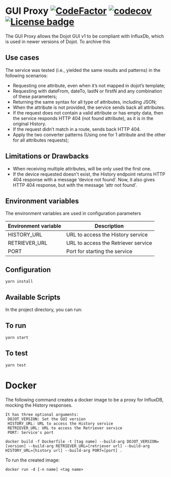 # GUI Proxy [![CodeFactor](https://www.codefactor.io/repository/github/cfrancisco/forwards-history-proxy/badge)](https://www.codefactor.io/repository/github/cfrancisco/forwards-history-proxy) [![codecov](https://codecov.io/gh/cfrancisco/forwards-history-proxy/branch/development/graph/badge.svg)](https://codecov.io/gh/cfrancisco/forwards-history-proxy) [![License badge](https://img.shields.io/badge/License-Apache%202.0-blue.svg)](https://opensource.org/licenses/Apache-2.0)


The GUI Proxy allows the Dojot GUI v1 to be compliant with InfluxDb, which is used in newer versions of Dojot. To archive this 


## Use cases
The service was tested (i.e., yielded the same results and patterns) in the following scenarios:
* Requesting one attribute, even when it’s not mapped in dojot’s template;
* Requesting with dateFrom, dateTo, lastN or firstN and any combination of these parameters;
* Returning the same syntax for all type of attributes, including JSON;
* When the attribute is not provided, the service sends back all attributes. 
* If the request does not contain a valid attribute or has empty data, then the service responds HTTP 404  (not found attribute), as it is in the original History.
* If the request didn’t match in a route, sends back HTTP 404. 
* Apply the two converter patterns (Using one for 1 attribute and the other for all attributes requests); 

## Limitations or Drawbacks
* When receiving multiple attributes, will be only used the first one. 	
* If the device requested doesn't exist, the History endpoint returns HTTP 404 response with a message ‘device not found’. Now, it also gives HTTP 404 response, but with the message ‘attr not found’. 

## Environment variables

The environment variables are used in configuration parameters 

| Environment variable     | Description                         |
| ------------------------ | ----------------                    |
| HISTORY_URL              | URL to access the History service   |
| RETRIEVER_URL            | URL to access the Retriever service |
| PORT                     | Port for starting the service       |
 
## Configuration

```shell
yarn install
```
## Available Scripts

In the project directory, you can run:

## To run

```shell
yarn start
```

## To test

```shell
yarn test
```


# Docker

The following command creates a docker image to be a proxy for InfluxDB, mocking the History responses.

```
It has three optional arguments:
 DOJOT_VERSION: Set the GUI version
 HISTORY_URL: URL to access the History service
 RETRIEVER_URL: URL to access the Retriever service
 PORT: Service's port
```

```shell
docker build -f Dockerfile -t [tag name] --build-arg DOJOT_VERSION=[version] --build-arg RETRIEVER_URL=[retriever url] --build-arg HISTORY_URL=[history url] --build-arg PORT=[port] .
```

To run the created image:

```shell
docker run -d [-n name] <tag name>
```